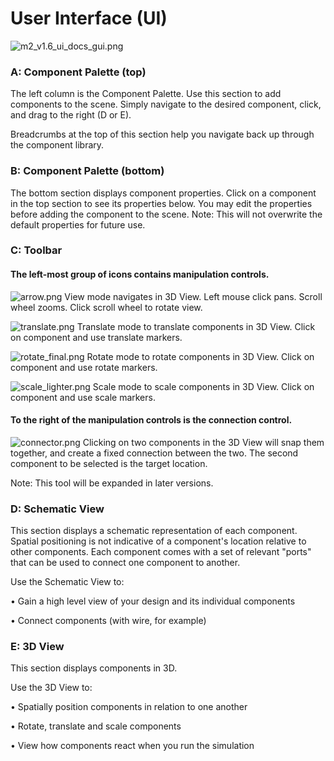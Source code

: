 # User Interface (UI) #

![m2_v1.6_ui_docs_gui.png](https://bitbucket.org/repo/qAj6BE/images/2852830125-m2_v1.6_ui_docs_gui.png)

### A: Component Palette (top) ###
The left column is the Component Palette. Use this section to add components to the scene. Simply navigate to the desired component, click, and drag to the right (D or E).

Breadcrumbs at the top of this section help you navigate back up through the component library.

### B: Component Palette (bottom) ###
The bottom section displays component properties. Click on a component in the top section to see its properties below. You may edit the properties before adding the component to the scene. Note: This will not overwrite the default properties for future use. 

### C: Toolbar ###
#### The left-most group of icons contains manipulation controls. ####

![arrow.png](https://bitbucket.org/repo/qAj6BE/images/1628086675-arrow.png) View mode navigates in 3D View. Left mouse click pans. Scroll wheel zooms. Click scroll wheel to rotate view. 

![translate.png](https://bitbucket.org/repo/qAj6BE/images/192904358-translate.png) Translate mode to translate components in 3D View. Click on component and use translate markers. 

![rotate_final.png](https://bitbucket.org/repo/qAj6BE/images/3965965912-rotate_final.png) Rotate mode to rotate components in 3D View. Click on component and use rotate markers. 

![scale_lighter.png](https://bitbucket.org/repo/qAj6BE/images/767720219-scale_lighter.png)  Scale mode to scale components in 3D View. Click on component and use scale markers. 


#### To the right of the manipulation controls is the connection control. ####

![connector.png](https://bitbucket.org/repo/qAj6BE/images/1058895696-connector.png) Clicking on two components in the 3D View will snap them together, and create a fixed connection between the two. The second component to be selected is the target location. 

Note: This tool will be expanded in later versions. 

### D: Schematic View ###
This section displays a schematic representation of each component. Spatial positioning is not indicative of a component's location relative to other components. Each component comes with a set of relevant "ports" that can be used to connect one component to another. 

Use the Schematic View to:

• Gain a high level view of your design and its individual components 

• Connect components (with wire, for example)

### E: 3D View ###
This section displays components in 3D. 

Use the 3D View to:

• Spatially position components in relation to one another

• Rotate, translate and scale components

• View how components react when you run the simulation 